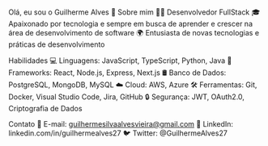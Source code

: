 Olá, eu sou o Guilherme Alves 👋
Sobre mim
👨‍💻 Desenvolvedor FullStack
🎓 Apaixonado por tecnologia e sempre em busca de aprender e crescer na área de desenvolvimento de software
🌍 Entusiasta de novas tecnologias e práticas de desenvolvimento

Habilidades
💻 Linguagens: JavaScript, TypeScript, Python, Java
🚀 Frameworks: React, Node.js, Express, Next.js
🛢️ Banco de Dados: PostgreSQL, MongoDB, MySQL
☁️ Cloud: AWS, Azure
🛠️ Ferramentas: Git, Docker, Visual Studio Code, Jira, GitHub
🔒 Segurança: JWT, OAuth2.0, Criptografia de Dados

Contato
📧 E-mail: guilhermesilvaalvesvieira@gmail.com
💼 LinkedIn: linkedin.com/in/guilhermealves27
🐦 Twitter: @GuilhermeAlves27

<!---
GuilhermeAlves27/GuilhermeAlves27 is a ✨ special ✨ repository because its `README.md` (this file) appears on your GitHub profile.
You can click the Preview link to take a look at your changes.
--->
